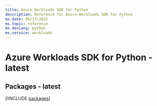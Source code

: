 ```yaml
---
title: Azure Workloads SDK for Python
description: Reference for Azure Workloads SDK for Python
ms.date: 06/17/2025
ms.topic: reference
ms.devlang: python
ms.service: workloads
---
```

# Azure Workloads SDK for Python - latest
## Packages - latest
[!INCLUDE [packages](workloads-index.md)]